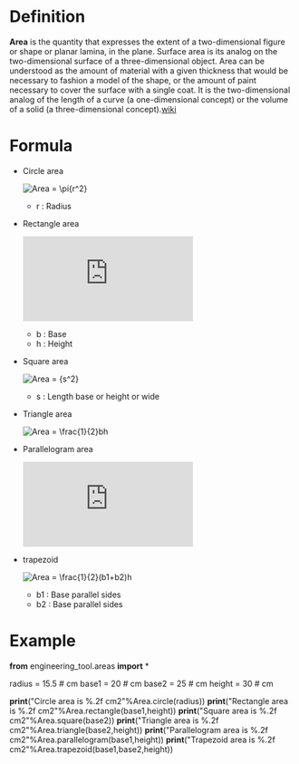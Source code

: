 # Definition

**Area** is the quantity that expresses the extent of a two-dimensional figure or shape or planar lamina, in the plane. Surface area is its analog on the two-dimensional surface of a three-dimensional object. Area can be understood as the amount of material with a given thickness that would be necessary to fashion a model of the shape, or the amount of paint  necessary to cover the surface with a single coat. It is the two-dimensional analog of the length  of a curve  (a one-dimensional concept) or the volume of a solid (a three-dimensional concept).[wiki](https://en.wikipedia.org/wiki/Area)

# Formula
- Circle area
	
    ![Area = \pi{r^2}](https://latex.codecogs.com/svg.latex?Area%20=%20\pi\cdot{r^2})
		
    - r : Radius
- Rectangle area

	![Area = bh](https://latex.codecogs.com/svg.latex?Area%20=%20bh)
		
    - b : Base
	- h : Height
- Square area

	![Area = {s^2}](https://latex.codecogs.com/svg.latex?Area%20=%20{s^2})
		
    - s : Length base or height or wide
- Triangle area

	![Area = \frac{1}{2}bh](https://latex.codecogs.com/svg.latex?Area%20=%20\frac{1}{2}bh)

- Parallelogram area

	![Area = bh](https://latex.codecogs.com/svg.latex?Area%20=%20bh)

- trapezoid

	![Area =  \frac{1}{2}(b1+b2)h](https://latex.codecogs.com/svg.latex?Area%20=%20\frac{1}{2}(b1+b2)h)

	- b1 : Base parallel sides
	- b2 : Base parallel sides

# Example

**from** engineering_tool.areas **import** *

radius = 15.5         # cm
base1 =  20           # cm
base2 =  25           # cm
height = 30           # cm

**print**("Circle area is %.2f cm2"%Area.circle(radius))
**print**("Rectangle area is %.2f cm2"%Area.rectangle(base1,height))
**print**("Square area is %.2f cm2"%Area.square(base2))
**print**("Triangle area is %.2f cm2"%Area.triangle(base2,height))
**print**("Parallelogram area is %.2f cm2"%Area.parallelogram(base1,height))
**print**("Trapezoid area is %.2f cm2"%Area.trapezoid(base1,base2,height))